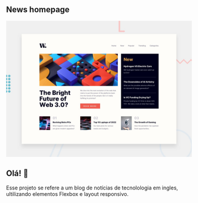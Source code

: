 ## News homepage

![Design preview for the News homepage coding challenge](./design/desktop-preview.jpg)

## Olá! 👋


Esse projeto se refere a um blog de notícias de tecnolologia em ingles, ultilizando elementos Flexbox e layout responsivo.

